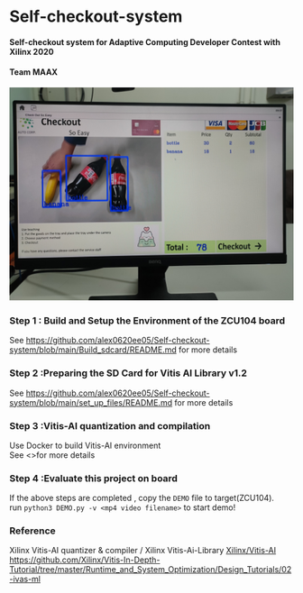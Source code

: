 # **Self-checkout-system**
#### Self-checkout system for Adaptive Computing Developer Contest with Xilinx 2020 

#### Team MAAX

<p align="center">
  <img src="github_images/IMG20201125172027.jpg" >
</p>

### Step 1 : Build and Setup the Environment of the ZCU104 board 

See <https://github.com/alex0620ee05/Self-checkout-system/blob/main/Build_sdcard/README.md> for more details
  
### Step 2 :Preparing the SD Card for Vitis AI Library v1.2

See <https://github.com/alex0620ee05/Self-checkout-system/blob/main/set_up_files/README.md> for more details

### Step 3 :Vitis-AI quantization and compilation  
Use Docker to build Vitis-AI environment  
See <>for more details  
### Step 4 :Evaluate this project on board  
If the above steps are completed , copy the `DEMO` file to target(ZCU104).  
run `python3 DEMO.py -v <mp4 video filename>` to start demo!  
### Reference
Xilinx Vitis-AI quantizer & compiler / Xilinx Vitis-Ai-Library [Xilinx/Vitis-AI](https://github.com/Xilinx/Vitis-AI)  
<https://github.com/Xilinx/Vitis-In-Depth-Tutorial/tree/master/Runtime_and_System_Optimization/Design_Tutorials/02-ivas-ml>
